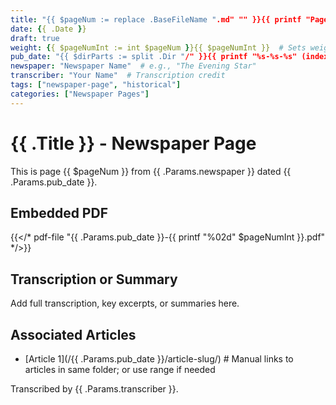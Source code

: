 ```yaml
---
title: "{{ $pageNum := replace .BaseFileName ".md" "" }}{{ printf "Page %s" $pageNum }}"  # Dynamically sets title to 'Page XX' from filename (e.g., 14.md -> Page 14)
date: {{ .Date }}
draft: true
weight: {{ $pageNumInt := int $pageNum }}{{ $pageNumInt }}  # Sets weight to page number for sorting (e.g., 14)
pub_date: "{{ $dirParts := split .Dir "/" }}{{ printf "%s-%s-%s" (index $dirParts 1) (index $dirParts 2) (index $dirParts 3) }}"  # Extracts date from path (1929/10/28 -> 1929-10-28)
newspaper: "Newspaper Name"  # e.g., "The Evening Star"
transcriber: "Your Name"  # Transcription credit
tags: ["newspaper-page", "historical"]
categories: ["Newspaper Pages"]
---
```


# {{ .Title }} - Newspaper Page

This is page {{ $pageNum }} from {{ .Params.newspaper }} dated {{ .Params.pub_date }}.

## Embedded PDF
{{</* pdf-file "{{ .Params.pub_date }}-{{ printf "%02d" $pageNumInt }}.pdf" */>}}  <!-- Dynamically sets to "1929-10-28-14.pdf" (with leading zero if needed) -->

## Transcription or Summary
Add full transcription, key excerpts, or summaries here.

## Associated Articles
- [Article 1](/{{ .Params.pub_date }}/article-slug/)  # Manual links to articles in same folder; or use range if needed

Transcribed by {{ .Params.transcriber }}.
